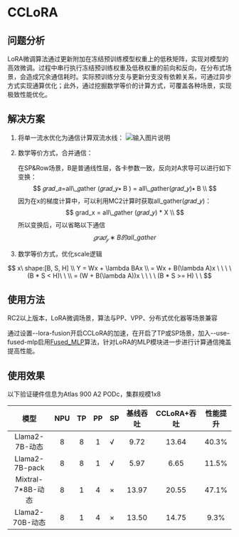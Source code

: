 # CCLoRA

## 问题分析

LoRA微调算法通过更新附加在冻结预训练模型权重上的低秩矩阵，实现对模型的高效微调。过程中串行执行冻结预训练权重及低秩权重的前向和反向，在分布式场景，会造成冗余通信耗时。实际预训练分支与更新分支没有依赖关系，可通过异步方式实现通算优化；此外，通过挖掘数学等价的计算方式，可覆盖各种场景，实现极致性能优化。

## 解决方案

1. 将单一流水优化为通信计算双流水线：
![输入图片说明](https://foruda.gitee.com/images/1722944695028060121/d24c8bcf_8362322.png "CCLoRA.png")

2. 数学等价方式，合并通信：

   在SP&Row场景，B是普通线性层，各卡参数一致，反向对A求导可以进行如下变换：
   $$
   𝑔𝑟𝑎𝑑_𝑎=all\_𝑔ather (𝑔𝑟𝑎𝑑_𝑦∗ B ) = all\_𝑔ather(𝑔𝑟𝑎𝑑_𝑦)∗ B \\
   $$
   因为在x的梯度计算中，可以利用MC2计算时获取all\_gather(𝑔𝑟𝑎𝑑_𝑦)：
   $$
   grad_x = all\_𝑔ather (𝑔𝑟𝑎𝑑_𝑦) * X \\
   $$
   所以变换后，可以省略以下通信
   $$
   𝑔𝑟𝑎𝑑_𝑦∗ B的all\_gather
   $$
   
3. 数学等价方式，优化scale逻辑

$$
  x\ shape:[B, S, H] \\ 
  Y = Wx + \lambda BAx \\
  = Wx + B(\lambda A)x   \ \ \ \  (B * S < H)\ \  \\
  = (W + B(\lambda A))x   \ \ \ \  (B * S >= H)   \ \
$$


## 使用方法

RC2以上版本，LoRA微调场景，算法与PP、VPP、分布式优化器等场景兼容

通过设置--lora-fusion开启CCLoRA的加速，在开启了TP或SP场景，加入--use-fused-mlp启用[Fused_MLP](fused_mlp.md)算法，针对LoRA的MLP模块进一步进行计算通信掩盖提高性能。

## 使用效果

以下验证硬件信息为Atlas 900 A2 PODc，集群规模1x8

|       模型        | NPU  |  TP  |  PP  | SP   | 基线吞吐 | CCLoRA+吞吐 | 性能提升 |
| :---------------: | :--: | :--: | :--: | ---- | :------: | :---------: | :------: |
|  Llama2-7B-动态   |  8   |  8   |  1   | √    |   9.72   |    13.64    |  40.3%   |
|  Llama2-7B-pack   |  8   |  8   |  1   | √    |   5.97   |    6.65     |  11.5%   |
| Mixtral-7*8B-动态 |  8   |  1   |  4   | ×    |  13.97   |    20.55    |  47.1%   |
|  Llama2-70B-动态  |  8   |  1   |  4   | ×    |  13.50   |    14.75    |   9.3%   |